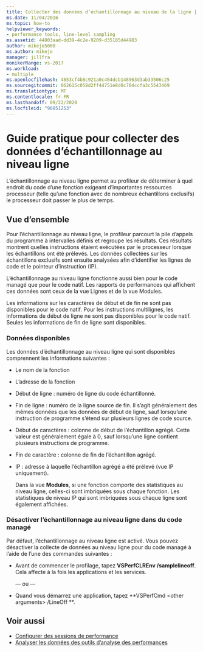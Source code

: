 ```yaml
---
title: Collecter des données d’échantillonnage au niveau de la ligne | Microsoft Docs
ms.date: 11/04/2016
ms.topic: how-to
helpviewer_keywords:
- performance tools, line-level sampling
ms.assetid: 44803aad-dd39-4c2e-9209-d35185d44983
author: mikejo5000
ms.author: mikejo
manager: jillfra
monikerRange: vs-2017
ms.workload:
- multiple
ms.openlocfilehash: 4653cf4b8c921a0c464dcb148963d3ab33506c25
ms.sourcegitcommit: 062615c058d2ff44751e8d0c704ccfa3c5543469
ms.translationtype: MT
ms.contentlocale: fr-FR
ms.lasthandoff: 09/22/2020
ms.locfileid: "90851253"
---
```

# <a name="how-to-collect-line-level-sampling-data"></a>Guide pratique pour collecter des données d’échantillonnage au niveau ligne
L’échantillonnage au niveau ligne permet au profileur de déterminer à quel endroit du code d’une fonction exigeant d’importantes ressources processeur (telle qu’une fonction avec de nombreux échantillons exclusifs) le processeur doit passer le plus de temps.

## <a name="overview"></a>Vue d’ensemble
 Pour l’échantillonnage au niveau ligne, le profileur parcourt la pile d’appels du programme à intervalles définis et regroupe les résultats. Ces résultats montrent quelles instructions étaient exécutées par le processeur lorsque les échantillons ont été prélevés. Les données collectées sur les échantillons exclusifs sont ensuite analysées afin d’identifier les lignes de code et le pointeur d’instruction (IP).

 L’échantillonnage au niveau ligne fonctionne aussi bien pour le code managé que pour le code natif. Les rapports de performances qui affichent ces données sont ceux de la vue Lignes et de la vue Modules.

 Les informations sur les caractères de début et de fin ne sont pas disponibles pour le code natif. Pour les instructions multilignes, les informations de début de ligne ne sont pas disponibles pour le code natif. Seules les informations de fin de ligne sont disponibles.

### <a name="available-data"></a>Données disponibles
 Les données d’échantillonnage au niveau ligne qui sont disponibles comprennent les informations suivantes :

- Le nom de la fonction

- L’adresse de la fonction

- Début de ligne : numéro de ligne du code échantillonné.

- Fin de ligne : numéro de la ligne source de fin. Il s’agit généralement des mêmes données que les données de début de ligne, sauf lorsqu’une instruction de programme s’étend sur plusieurs lignes de code source.

- Début de caractères : colonne de début de l’échantillon agrégé. Cette valeur est généralement égale à 0, sauf lorsqu’une ligne contient plusieurs instructions de programme.

- Fin de caractère : colonne de fin de l’échantillon agrégé.

- IP : adresse à laquelle l’échantillon agrégé a été prélevé (vue IP uniquement).

  Dans la vue **Modules**, si une fonction comporte des statistiques au niveau ligne, celles-ci sont imbriquées sous chaque fonction. Les statistiques de niveau IP qui sont imbriquées sous chaque ligne sont également affichées.

### <a name="turn-off-line-level-sampling-for-managed-code"></a>Désactiver l’échantillonnage au niveau ligne dans du code managé
 Par défaut, l’échantillonnage au niveau ligne est activé. Vous pouvez désactiver la collecte de données au niveau ligne pour du code managé à l’aide de l’une des commandes suivantes :

- Avant de commencer le profilage, tapez **VSPerfCLREnv /samplelineoff**. Cela affecte à la fois les applications et les services.

     — ou —

- Quand vous démarrez une application, tapez **VSPerfCmd \<other arguments> /LineOff **.

## <a name="see-also"></a>Voir aussi
- [Configurer des sessions de performance](../profiling/configuring-performance-sessions.md)
- [Analyser les données des outils d’analyse des performances](../profiling/analyzing-performance-tools-data.md)
